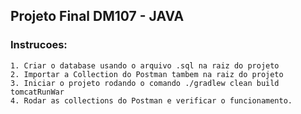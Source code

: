 ## Projeto Final DM107 - JAVA
### Instrucoes:
	1. Criar o database usando o arquivo .sql na raiz do projeto
	2. Importar a Collection do Postman tambem na raiz do projeto
	3. Iniciar o projeto rodando o comando ./gradlew clean build tomcatRunWar
	4. Rodar as collections do Postman e verificar o funcionamento.
